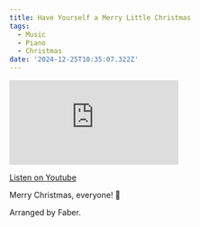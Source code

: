 ```yaml
---
title: Have Yourself a Merry Little Christmas
tags:
  - Music
  - Piano
  - Christmas
date: '2024-12-25T10:35:07.322Z'
---
```


<iframe src="https://www.youtube-nocookie.com/embed/4ibBRn0H1ug?modestbranding=1&showinfo=0&rel=0" title="YouTube video player" frameborder="0" allow="accelerometer; autoplay; encrypted-media; gyroscope; picture-in-picture;" allowfullscreen className="youtube_video"></iframe>

[Listen on Youtube](https://youtu.be/4ibBRn0H1ug)

Merry Christmas, everyone! 🎄

Arranged by Faber.
